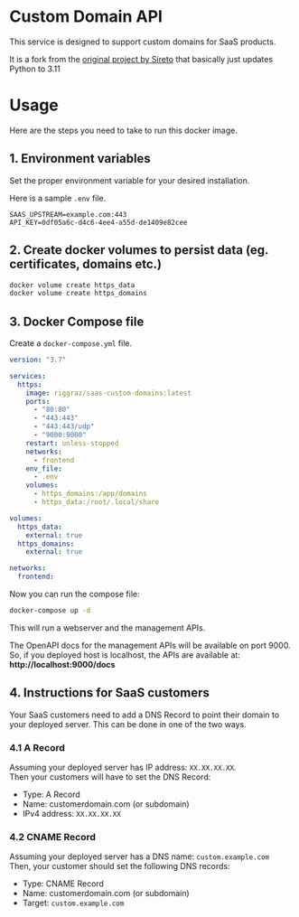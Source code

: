 # Custom Domain API

This service is designed to support custom domains for SaaS products.

It is a fork from the [original project by Sireto](https://github.com/sireto/custom-domain) that basically just updates Python to 3.11

# Usage
Here are the steps you need to take to run this docker image.

## 1. Environment variables
Set the proper environment variable for your desired installation.

Here is a sample `.env` file.
```
SAAS_UPSTREAM=example.com:443
API_KEY=0df05a6c-d4c6-4ee4-a55d-de1409e82cee
```

## 2. Create docker volumes to persist data (eg. certificates, domains etc.)
```bash
docker volume create https_data
docker volume create https_domains
```

## 3. Docker Compose file
Create a `docker-compose.yml` file.
```yaml
version: "3.7"

services:
  https:
    image: riggraz/saas-custom-domains:latest
    ports:
      - "80:80"
      - "443:443"
      - "443:443/udp"
      - "9000:9000"
    restart: unless-stopped
    networks:
      - frontend
    env_file:
      - .env
    volumes:
      - https_domains:/app/domains
      - https_data:/root/.local/share

volumes:
  https_data:
    external: true
  https_domains:
    external: true

networks:
  frontend:
```
Now you can run the compose file:
```bash
docker-compose up -d
```

This will run a webserver and the management APIs. 

The OpenAPI docs for the management APIs will be available on port 9000. <br/>
So, if you deployed host is localhost, the APIs are available at: <br/>
**http://localhost:9000/docs**

## 4. Instructions for SaaS customers
Your SaaS customers need to add a DNS Record to point their domain to your deployed server. This can be done in one of the two ways.
### 4.1 A Record
Assuming your deployed server has IP address: `XX.XX.XX.XX`. <br/>
Then your customers will have to set the DNS Record:
- Type: A Record 
- Name: customerdomain.com (or subdomain)
- IPv4 address: `XX.XX.XX.XX`

### 4.2 CNAME Record
Assuming your deployed server has a DNS name: `custom.example.com` <br/>
Then, your customer should set the following DNS records:
- Type: CNAME Record 
- Name: customerdomain.com (or subdomain)
- Target: `custom.example.com`
